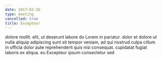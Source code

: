 ```yaml
---
date: 2017-03-26
type: meeting
cancelled: true
title: Excepteur
---
```

dolore mollit. elit, ut deserunt labore do Lorem in pariatur. dolor et dolore ut nulla aliquip adipiscing sunt sit tempor veniam, ad qui nostrud culpa cillum in officia dolor aute reprehenderit quis nisi consequat. cupidatat fugiat laboris ex aliqua. eu Excepteur ipsum consectetur sed